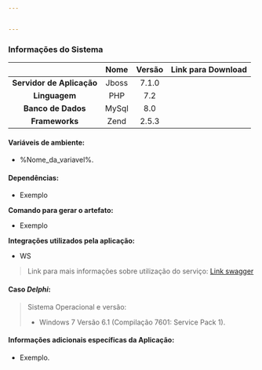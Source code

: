 ```yaml
---


---
```


<h3 id="informações-do-sistema">Informações do Sistema</h3>

<table>
<thead>
<tr>
<th align="center"></th>
<th align="center">Nome</th>
<th align="center">Versão</th>
<th align="center">Link para Download</th>
</tr>
</thead>
<tbody>
<tr>
<td align="center"><strong>Servidor de Aplicação</strong></td>
<td align="center">Jboss</td>
<td align="center">7.1.0</td>
<td align="center"></td>
</tr>
<tr>
<td align="center"><strong>Linguagem</strong></td>
<td align="center">PHP</td>
<td align="center">7.2</td>
<td align="center"></td>
</tr>
<tr>
<td align="center"><strong>Banco de Dados</strong></td>
<td align="center">MySql</td>
<td align="center">8.0</td>
<td align="center"></td>
</tr>
<tr>
<td align="center"><strong>Frameworks</strong></td>
<td align="center">Zend</td>
<td align="center">2.5.3</td>
<td align="center"></td>
</tr>
</tbody>
</table><h4 id="variáveis-de-ambiente">Variáveis de ambiente:</h4>
<ul>
<li>%Nome_da_variavel%.</li>
</ul>
<h4 id="dependências">Dependências:</h4>
<ul>
<li>Exemplo</li>
</ul>
<p><strong>Comando para gerar o artefato:</strong></p>
<ul>
<li>Exemplo</li>
</ul>
<p><strong>Integrações utilizados pela aplicação:</strong></p>
<ul>
<li>WS</li>
</ul>
<blockquote>
<p>Link para mais informações sobre utilização do serviço: <a href="https://swagger.io/">Link swagger</a></p>
</blockquote>
<h4 id="caso-delphi">Caso <em>Delphi</em>:</h4>
<blockquote>
<p>Sistema Operacional e versão:</p>
<ul>
<li>Windows 7 Versão 6.1 (Compilação 7601: Service Pack 1).</li>
</ul>
</blockquote>
<h4 id="informações-adicionais-específicas-da-aplicação">Informações adicionais específicas da Aplicação:</h4>
<ul>
<li>Exemplo.</li>
</ul>


